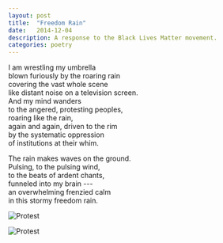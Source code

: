 ```yaml
---
layout: post
title:  "Freedom Rain"
date:   2014-12-04
description: A response to the Black Lives Matter movement.
categories: poetry
---
```


I am wrestling my umbrella  
blown furiously by the roaring rain  
covering the vast whole scene  
like distant noise on a television screen.  
And my mind wanders  
to the angered, protesting peoples,  
roaring like the rain,  
again and again, driven to the rim  
by the systematic oppression  
of institutions at their whim.  

The rain makes waves on the ground.  
Pulsing, to the pulsing wind,  
to the beats of ardent chants,  
funneled into my brain ---  
an overwhelming frenzied calm  
in this stormy freedom rain.  

![Protest]({{site.baseurl}}/images/poetry/protest1.jpg "Protest")

![Protest]({{site.baseurl}}/images/poetry/protest2.jpg "Protest")